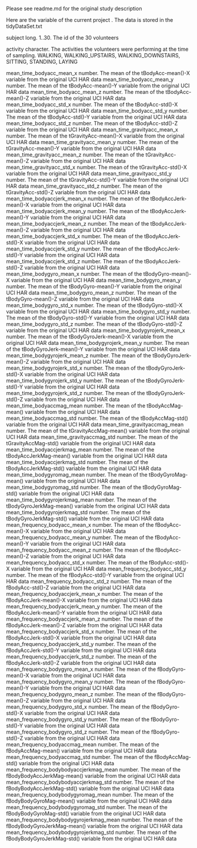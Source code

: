 Please see readme.md for the original study description

Here are the variable of the current project . The data is stored in the tidyDataSet.txt

subject
long. 1..30. The id of the 30 volunteers

activity
character. The activities the volunteers were performing at the time of sampling.
WALKING, WALKING_UPSTAIRS, WALKING_DOWNSTAIRS, SITTING, STANDING, LAYING

mean_time_bodyacc_mean_x
number. The mean of the tBodyAcc-mean()-X variable from the original UCI HAR data
mean_time_bodyacc_mean_y
number. The mean of the tBodyAcc-mean()-Y variable from the original UCI HAR data
mean_time_bodyacc_mean_z
number. The mean of the tBodyAcc-mean()-Z variable from the original UCI HAR data
mean_time_bodyacc_std_x
number. The mean of the tBodyAcc-std()-X variable from the original UCI HAR data
mean_time_bodyacc_std_y
number. The mean of the tBodyAcc-std()-Y variable from the original UCI HAR data
mean_time_bodyacc_std_z
number. The mean of the tBodyAcc-std()-Z variable from the original UCI HAR data
mean_time_gravityacc_mean_x
number. The mean of the tGravityAcc-mean()-X variable from the original UCI HAR data
mean_time_gravityacc_mean_y
number. The mean of the tGravityAcc-mean()-Y variable from the original UCI HAR data
mean_time_gravityacc_mean_z
number. The mean of the tGravityAcc-mean()-Z variable from the original UCI HAR data
mean_time_gravityacc_std_x
number. The mean of the tGravityAcc-std()-X variable from the original UCI HAR data
mean_time_gravityacc_std_y
number. The mean of the tGravityAcc-std()-Y variable from the original UCI HAR data
mean_time_gravityacc_std_z
number. The mean of the tGravityAcc-std()-Z variable from the original UCI HAR data
mean_time_bodyaccjerk_mean_x
number. The mean of the tBodyAccJerk-mean()-X variable from the original UCI HAR data
mean_time_bodyaccjerk_mean_y
number. The mean of the tBodyAccJerk-mean()-Y variable from the original UCI HAR data
mean_time_bodyaccjerk_mean_z
number. The mean of the tBodyAccJerk-mean()-Z variable from the original UCI HAR data
mean_time_bodyaccjerk_std_x
number. The mean of the tBodyAccJerk-std()-X variable from the original UCI HAR data
mean_time_bodyaccjerk_std_y
number. The mean of the tBodyAccJerk-std()-Y variable from the original UCI HAR data
mean_time_bodyaccjerk_std_z
number. The mean of the tBodyAccJerk-std()-Z variable from the original UCI HAR data
mean_time_bodygyro_mean_x
number. The mean of the tBodyGyro-mean()-X variable from the original UCI HAR data
mean_time_bodygyro_mean_y
number. The mean of the tBodyGyro-mean()-Y variable from the original UCI HAR data
mean_time_bodygyro_mean_z
number. The mean of the tBodyGyro-mean()-Z variable from the original UCI HAR data
mean_time_bodygyro_std_x
number. The mean of the tBodyGyro-std()-X variable from the original UCI HAR data
mean_time_bodygyro_std_y
number. The mean of the tBodyGyro-std()-Y variable from the original UCI HAR data
mean_time_bodygyro_std_z
number. The mean of the tBodyGyro-std()-Z variable from the original UCI HAR data
mean_time_bodygyrojerk_mean_x
number. The mean of the tBodyGyroJerk-mean()-X variable from the original UCI HAR data
mean_time_bodygyrojerk_mean_y
number. The mean of the tBodyGyroJerk-mean()-Y variable from the original UCI HAR data
mean_time_bodygyrojerk_mean_z
number. The mean of the tBodyGyroJerk-mean()-Z variable from the original UCI HAR data
mean_time_bodygyrojerk_std_x
number. The mean of the tBodyGyroJerk-std()-X variable from the original UCI HAR data
mean_time_bodygyrojerk_std_y
number. The mean of the tBodyGyroJerk-std()-Y variable from the original UCI HAR data
mean_time_bodygyrojerk_std_z
number. The mean of the tBodyGyroJerk-std()-Z variable from the original UCI HAR data
mean_time_bodyaccmag_mean
number. The mean of the tBodyAccMag-mean() variable from the original UCI HAR data
mean_time_bodyaccmag_std
number. The mean of the tBodyAccMag-std() variable from the original UCI HAR data
mean_time_gravityaccmag_mean
number. The mean of the tGravityAccMag-mean() variable from the original UCI HAR data
mean_time_gravityaccmag_std
number. The mean of the tGravityAccMag-std() variable from the original UCI HAR data
mean_time_bodyaccjerkmag_mean
number. The mean of the tBodyAccJerkMag-mean() variable from the original UCI HAR data
mean_time_bodyaccjerkmag_std
number. The mean of the tBodyAccJerkMag-std() variable from the original UCI HAR data
mean_time_bodygyromag_mean
number. The mean of the tBodyGyroMag-mean() variable from the original UCI HAR data
mean_time_bodygyromag_std
number. The mean of the tBodyGyroMag-std() variable from the original UCI HAR data
mean_time_bodygyrojerkmag_mean
number. The mean of the tBodyGyroJerkMag-mean() variable from the original UCI HAR data
mean_time_bodygyrojerkmag_std
number. The mean of the tBodyGyroJerkMag-std() variable from the original UCI HAR data
mean_frequency_bodyacc_mean_x
number. The mean of the fBodyAcc-mean()-X variable from the original UCI HAR data
mean_frequency_bodyacc_mean_y
number. The mean of the fBodyAcc-mean()-Y variable from the original UCI HAR data
mean_frequency_bodyacc_mean_z
number. The mean of the fBodyAcc-mean()-Z variable from the original UCI HAR data
mean_frequency_bodyacc_std_x
number. The mean of the fBodyAcc-std()-X variable from the original UCI HAR data
mean_frequency_bodyacc_std_y
number. The mean of the fBodyAcc-std()-Y variable from the original UCI HAR data
mean_frequency_bodyacc_std_z
number. The mean of the fBodyAcc-std()-Z variable from the original UCI HAR data
mean_frequency_bodyaccjerk_mean_x
number. The mean of the fBodyAccJerk-mean()-X variable from the original UCI HAR data
mean_frequency_bodyaccjerk_mean_y
number. The mean of the fBodyAccJerk-mean()-Y variable from the original UCI HAR data
mean_frequency_bodyaccjerk_mean_z
number. The mean of the fBodyAccJerk-mean()-Z variable from the original UCI HAR data
mean_frequency_bodyaccjerk_std_x
number. The mean of the fBodyAccJerk-std()-X variable from the original UCI HAR data
mean_frequency_bodyaccjerk_std_y
number. The mean of the fBodyAccJerk-std()-Y variable from the original UCI HAR data
mean_frequency_bodyaccjerk_std_z
number. The mean of the fBodyAccJerk-std()-Z variable from the original UCI HAR data
mean_frequency_bodygyro_mean_x
number. The mean of the fBodyGyro-mean()-X variable from the original UCI HAR data
mean_frequency_bodygyro_mean_y
number. The mean of the fBodyGyro-mean()-Y variable from the original UCI HAR data
mean_frequency_bodygyro_mean_z
number. The mean of the fBodyGyro-mean()-Z variable from the original UCI HAR data
mean_frequency_bodygyro_std_x
number. The mean of the fBodyGyro-std()-X variable from the original UCI HAR data
mean_frequency_bodygyro_std_y
number. The mean of the fBodyGyro-std()-Y variable from the original UCI HAR data
mean_frequency_bodygyro_std_z
number. The mean of the fBodyGyro-std()-Z variable from the original UCI HAR data
mean_frequency_bodyaccmag_mean
number. The mean of the fBodyAccMag-mean() variable from the original UCI HAR data
mean_frequency_bodyaccmag_std
number. The mean of the fBodyAccMag-std() variable from the original UCI HAR data
mean_frequency_bodybodyaccjerkmag_mean
number. The mean of the fBodyBodyAccJerkMag-mean() variable from the original UCI HAR data
mean_frequency_bodybodyaccjerkmag_std
number. The mean of the fBodyBodyAccJerkMag-std() variable from the original UCI HAR data
mean_frequency_bodybodygyromag_mean
number. The mean of the fBodyBodyGyroMag-mean() variable from the original UCI HAR data
mean_frequency_bodybodygyromag_std
number. The mean of the fBodyBodyGyroMag-std() variable from the original UCI HAR data
mean_frequency_bodybodygyrojerkmag_mean
number. The mean of the fBodyBodyGyroJerkMag-mean() variable from the original UCI HAR data
mean_frequency_bodybodygyrojerkmag_std
number. The mean of the fBodyBodyGyroJerkMag-std() variable from the original UCI HAR data